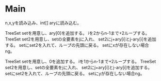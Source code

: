 # Main
n,x,yを読み込み、int[] aryに読み込む。

TreeSet<Integer> setを用意し、ary[0]を追加する。
iを2からn-1まで+2ループする。
TreeSet<Integer> set2を用意し、setの全要素をjに入れ、
set2にj+ary[i]とj-ary[i]を追加する。
setにset2を入れて、ループの先頭に戻る。
setにxが存在しない場合ng。

TreeSet<Integer> setを用意し、0を追加する。
iを1からn-1まで+2ループする。
TreeSet<Integer> set2を用意し、setの全要素をjに入れ、
set2にj+ary[i]とj-ary[i]を追加する。
setにset2を入れて、ループの先頭に戻る。
setにyが存在しない場合ng。
